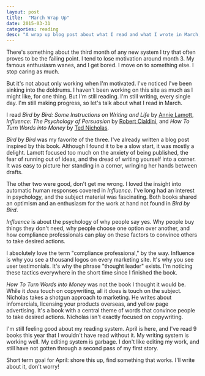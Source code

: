 ```yaml
---
layout: post
title:  "March Wrap Up"
date: 2015-03-31
categories: reading
desc: "A wrap up blog post about what I read and what I wrote in March, 2015."
---
```


There's something about the third month of any new system I try that often proves to be the failing point. I tend to lose motivation around month 3. My famous enthusiasm wanes, and I get bored. I move on to something else. I stop caring as much.

But it's not about only working when I'm motivated. I've noticed I've been sinking into the doldrums. I haven't been working on this site as much as I might like, for one thing. But I'm still reading. I'm still writing, every single day. I'm still making progress, so let's talk about what I read in March.

I read *Bird by Bird: Some Instructions on Writing and Life* by [Annie Lamott](https://twitter.com/annelamott), *Influence: The Psychology of Persuasion* by [Robert Cialdini](http://www.influenceatwork.com/), and *How To Turn Words into Money* by [Ted Nicholas](http://www.tednicholas.com/).

*Bird by Bird* was my favorite of the three. I've already written a blog post inspired by this book. Although I found it to be a slow start, it was mostly a delight. Lamott focused too much on the anxiety of being published, the fear of running out of ideas, and the dread of writing yourself into a corner. It was easy to picture her standing in a corner, wringing her hands between drafts.

The other two were good, don't get me wrong. I loved the insight into automatic human responses covered in *Influence*. I've long had an interest in psychology, and the subject material was fascinating. Both books shared an optimism and an enthusiasm for the work at hand not found in *Bird by Bird*.

*Influence* is about the psychology of why people say yes. Why people buy things they don't need, why people choose one option over another, and how compliance professionals can play on these factors to convince others to take desired actions.

I absolutely love the term "compliance professional," by the way. Influence is why you see a thousand logos on every marketing site. It's why you see user testimonials. It's why the phrase "thought leader" exists. I'm noticing these tactics everywhere in the short time since I finished the book.

*How To Turn Words into Money* was not the book I thought it would be. While it *does* touch on copywriting, all it does is touch on the subject. Nicholas takes a shotgun approach to marketing. He writes about infomercials, licensing your products overseas, and yellow page advertising. It's a book with a central theme of words that convince people to take desired actions. Nicholas isn't exactly focused on copywriting.

I'm still feeling good about my reading system. April is here, and I've read 9 books this year that I wouldn't have read without it. My writing system is working well. My editing system is garbage. I don't like editing my work, and still have not gotten through a second pass of my first story.

Short term goal for April: shore this up, find something that works. I'll write about it, don't worry!